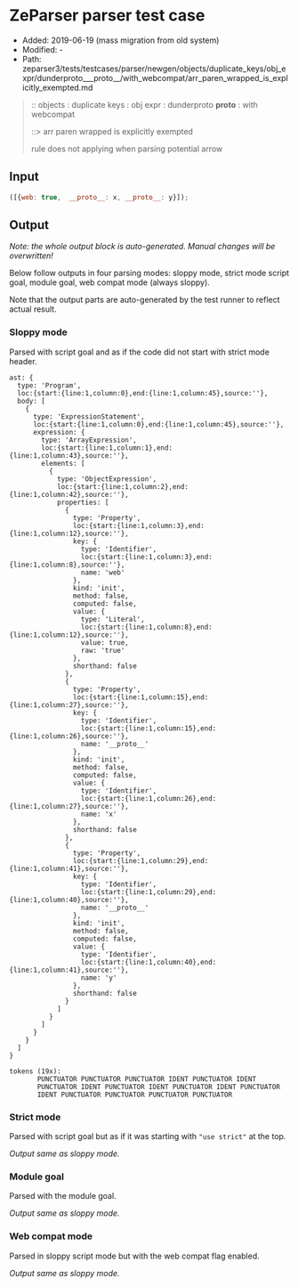 # ZeParser parser test case

- Added: 2019-06-19 (mass migration from old system)
- Modified: -
- Path: zeparser3/tests/testcases/parser/newgen/objects/duplicate_keys/obj_expr/dunderproto___proto__/with_webcompat/arr_paren_wrapped_is_explicitly_exempted.md

> :: objects : duplicate keys : obj expr : dunderproto __proto__ : with webcompat
>
> ::> arr paren wrapped is explicitly exempted
>
> rule does not applying when parsing potential arrow

## Input

`````js
([{web: true,  __proto__: x, __proto__: y}]);
`````

## Output

_Note: the whole output block is auto-generated. Manual changes will be overwritten!_

Below follow outputs in four parsing modes: sloppy mode, strict mode script goal, module goal, web compat mode (always sloppy).

Note that the output parts are auto-generated by the test runner to reflect actual result.

### Sloppy mode

Parsed with script goal and as if the code did not start with strict mode header.

`````
ast: {
  type: 'Program',
  loc:{start:{line:1,column:0},end:{line:1,column:45},source:''},
  body: [
    {
      type: 'ExpressionStatement',
      loc:{start:{line:1,column:0},end:{line:1,column:45},source:''},
      expression: {
        type: 'ArrayExpression',
        loc:{start:{line:1,column:1},end:{line:1,column:43},source:''},
        elements: [
          {
            type: 'ObjectExpression',
            loc:{start:{line:1,column:2},end:{line:1,column:42},source:''},
            properties: [
              {
                type: 'Property',
                loc:{start:{line:1,column:3},end:{line:1,column:12},source:''},
                key: {
                  type: 'Identifier',
                  loc:{start:{line:1,column:3},end:{line:1,column:8},source:''},
                  name: 'web'
                },
                kind: 'init',
                method: false,
                computed: false,
                value: {
                  type: 'Literal',
                  loc:{start:{line:1,column:8},end:{line:1,column:12},source:''},
                  value: true,
                  raw: 'true'
                },
                shorthand: false
              },
              {
                type: 'Property',
                loc:{start:{line:1,column:15},end:{line:1,column:27},source:''},
                key: {
                  type: 'Identifier',
                  loc:{start:{line:1,column:15},end:{line:1,column:26},source:''},
                  name: '__proto__'
                },
                kind: 'init',
                method: false,
                computed: false,
                value: {
                  type: 'Identifier',
                  loc:{start:{line:1,column:26},end:{line:1,column:27},source:''},
                  name: 'x'
                },
                shorthand: false
              },
              {
                type: 'Property',
                loc:{start:{line:1,column:29},end:{line:1,column:41},source:''},
                key: {
                  type: 'Identifier',
                  loc:{start:{line:1,column:29},end:{line:1,column:40},source:''},
                  name: '__proto__'
                },
                kind: 'init',
                method: false,
                computed: false,
                value: {
                  type: 'Identifier',
                  loc:{start:{line:1,column:40},end:{line:1,column:41},source:''},
                  name: 'y'
                },
                shorthand: false
              }
            ]
          }
        ]
      }
    }
  ]
}

tokens (19x):
       PUNCTUATOR PUNCTUATOR PUNCTUATOR IDENT PUNCTUATOR IDENT
       PUNCTUATOR IDENT PUNCTUATOR IDENT PUNCTUATOR IDENT PUNCTUATOR
       IDENT PUNCTUATOR PUNCTUATOR PUNCTUATOR PUNCTUATOR
`````

### Strict mode

Parsed with script goal but as if it was starting with `"use strict"` at the top.

_Output same as sloppy mode._

### Module goal

Parsed with the module goal.

_Output same as sloppy mode._

### Web compat mode

Parsed in sloppy script mode but with the web compat flag enabled.

_Output same as sloppy mode._
